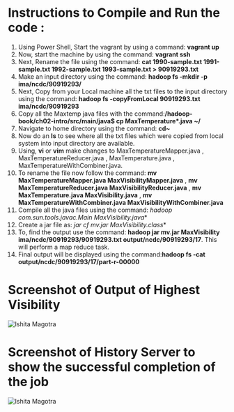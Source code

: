 # Instructions to Compile and Run the code :

1. Using Power Shell, Start the vagrant by using a command: **vagrant up**
2. Now, start the machine by using the command: **vagrant ssh**
3. Next, Rename the file using the command: **cat 1990-sample.txt 1991-sample.txt 1992-sample.txt 1993-sample.txt > 90919293.txt**
4. Make an input directory using the command: **hadoop fs -mkdir -p ima/ncdc/90919293/**
5. Next, Copy from your Local machine all the txt files to the input directory using the command: **hadoop fs -copyFromLocal 90919293.txt ima/ncdc/90919293**
6. Copy all the Maxtemp java files with the command:**/hadoop-book/ch02-intro/src/main/java$ cp MaxTemperature*.java ~/**
7. Navigate to home directory using the command: **cd~**
8. Now do an **ls** to see where all the txt files which were copied from local system into input directory are available. 
9. Using, **vi** or **vim** make changes to MaxTemperatureMapper.java , MaxTemperatureReducer.java , MaxTemperature.java , MaxTemperatureWithCombiner.java.
10. To rename the file now follow the command: **mv MaxTemperatureMapper.java MaxVisibilityMapper.java** ,
                                               **mv MaxTemperatureReducer.java MaxVisibilityReducer.java** ,
                                               **mv MaxTemperature.java MaxVisibility.java** ,
                                               **mv MaxTemperatureWithCombiner.java MaxVisibilityWithCombiner.java**
11. Compile all the java files using the command: **hadoop com.sun.tools.javac.Main MaxVisibility*.java**
12. Create a jar file as: **jar cf mv.jar MaxVisibility*.class**
13. To, find the output use the command: **hadoop jar mv.jar MaxVisibility ima/ncdc/90919293/90919293.txt output/ncdc/90919293/17**. This will perform a map reduce task. 
14. Final output will be displayed using the command:**hadoop fs -cat output/ncdc/90919293/17/part-r-00000** 

                                         
                                         

# Screenshot of Output of Highest Visibility
![Ishita Magotra](https://github.com/illinoistech-itm/imagotra/blob/master/ITMD521/Week-05/item-one/output.JPG)







# Screenshot of History Server to show the successful completion of the job
![Ishita Magotra](https://github.com/illinoistech-itm/imagotra/blob/master/ITMD521/Week-05/item-one/localhost%201.JPG)
